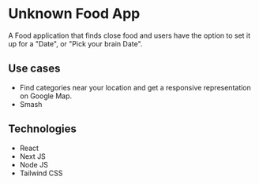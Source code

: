 # Unknown Food App

A Food application that finds close food and users have the option to set it up for a "Date", or "Pick your brain Date".

## Use cases

-   Find categories near your location and get a responsive representation on Google Map.
-   Smash

## Technologies

-   React
-   Next JS
-   Node JS
-   Tailwind CSS
